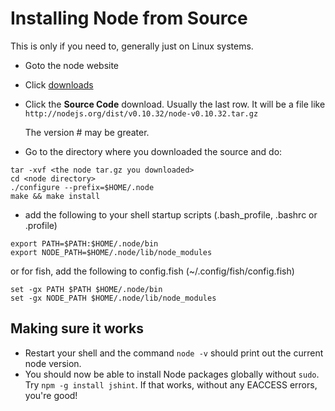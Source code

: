 # Installing Node from Source

This is only if you need to, generally just on Linux systems.

- Goto the node website
- Click [downloads](http://nodejs.org/download/)
- Click the **Source Code** download. Usually the last row. It will be a file like `http://nodejs.org/dist/v0.10.32/node-v0.10.32.tar.gz`

  The version # may be greater.

- Go to the directory where you downloaded the source and do:
```
tar -xvf <the node tar.gz you downloaded>
cd <node directory>
./configure --prefix=$HOME/.node
make && make install
```

- add the following to your shell startup scripts (.bash_profile, .bashrc or .profile)
```
export PATH=$PATH:$HOME/.node/bin
export NODE_PATH=$HOME/.node/lib/node_modules
```

or for fish, add the following to config.fish (~/.config/fish/config.fish)
```
set -gx PATH $PATH $HOME/.node/bin
set -gx NODE_PATH $HOME/.node/lib/node_modules
```

## Making sure it works

- Restart your shell and the command `node -v` should print out the current node
version.
- You should now be able to install Node packages globally without `sudo`. Try
`npm -g install jshint`. If that works, without any EACCESS errors, you're good!
